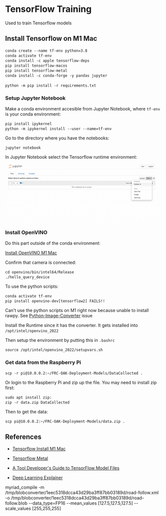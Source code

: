 # TensorFlow Training
Used to train Tensorflow models

## Install Tensorflow on M1 Mac

    conda create --name tf-env python=3.8
    conda activate tf-env
    conda install -c apple tensorflow-deps
    pip install tensorflow-macos
    pip install tensorflow-metal
    conda install -c conda-forge -y pandas jupyter

    python -m pip install -r requirements.txt

### Setup Jupyter Notebook
Make a conda environment accesible from Jupyter Notebook, where `tf-env` is your conda environment:

    pip install ipykernel
    python -m ipykernel install --user --name=tf-env

Go to the directory where you have the notebooks:

    jupyter notebook

In Jupyter Notebook select the Tensorflow runtime environment:

![Jupyter Select Env](images/jupyter-select-env.png)

### Install OpenVINO

Do this part outside of the conda environment:

[Install OpenVINO M1 Mac](https://medium.com/macoclock/how-to-compile-intel-openvino-to-run-natively-on-apple-m1-7192b5abe6c5)

Confirm that camera is connected:

    cd openvino/bin/intel64/Release
    ./hello_query_device

To use the python scripts:

    conda activate tf-env
    pip install openvino-dev[tensorflow2] FAILS!!

Can't use the python scripts on M1 right now because unable to install rawpy.  See [Python-Image-Converter](https://github.com/achimoraites/Python-Image-Converter/issues/4) issue

Install the Runtime since it has the converter.  It gets installed into `/opt/intel/openvino_2022`

Then setup the environment by putting this in `.bashrc`

    source /opt/intel/openvino_2022/setupvars.sh
  
### Get data from the Raspberry Pi

    scp -r pi@10.0.0.2:~/FRC-OAK-Deployment-Models/DataCollected .

Or login to the Raspberry Pi and zip up the file.  You may need to install zip first:

    sudo apt install zip:
    zip -r data.zip DataCollected

Then to get the data:

    scp pi@10.0.0.2:~/FRC-OAK-Deployment-Models/data.zip .

## References

- [Tensorflow Install M1 Mac](https://caffeinedev.medium.com/how-to-install-tensorflow-on-m1-mac-8e9b91d93706)

- [Tensorflow Metal](https://developer.apple.com/metal/tensorflow-plugin/)

- [A Tool Developer's Guide to TensorFlow Model Files](https://chromium.googlesource.com/external/github.com/tensorflow/tensorflow/+/r0.10/tensorflow/g3doc/how_tos/tool_developers/index.md)  

- [Deep Learning Explainer](https://poloclub.github.io/cnn-explainer/)

myriad_compile -m /tmp/blobconverter/1eec5318dcca43d29ba3ff87bb03189d/road-follow.xml -o /tmp/blobconverter/1eec5318dcca43d29ba3ff87bb03189d/road-follow.blob --data_type=FP16 --mean_values [127.5,127.5,127.5] --scale_values [255,255,255]
